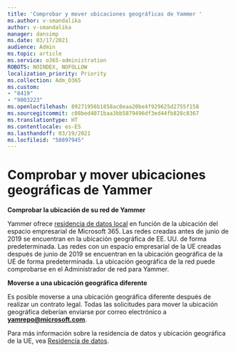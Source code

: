 ```yaml
---
title: 'Comprobar y mover ubicaciones geográficas de Yammer '
ms.author: v-smandalika
author: v-smandalika
manager: dansimp
ms.date: 03/17/2021
audience: Admin
ms.topic: article
ms.service: o365-administration
ROBOTS: NOINDEX, NOFOLLOW
localization_priority: Priority
ms.collection: Adm_O365
ms.custom:
- "8419"
- "9003223"
ms.openlocfilehash: 89271956b1858ac0eaa20be4f929625d2755f158
ms.sourcegitcommit: c08bed4071baa3bb5879496df3ed44fb828c8367
ms.translationtype: HT
ms.contentlocale: es-ES
ms.lasthandoff: 03/19/2021
ms.locfileid: "50897945"
---
```

# <a name="checking-and-moving-yammer-geo"></a>Comprobar y mover ubicaciones geográficas de Yammer 

**Comprobar la ubicación de su red de Yammer**

Yammer ofrece [residencia de datos local](https://docs.microsoft.com/yammer/manage-security-and-compliance/data-residency) en función de la ubicación del espacio empresarial de Microsoft 365. Las redes creadas antes de junio de 2019 se encuentran en la ubicación geográfica de EE. UU. de forma predeterminada. Las redes con un espacio empresarial de la UE creadas después de junio de 2019 se encuentran en la ubicación geográfica de la UE de forma predeterminada. La ubicación geográfica de la red puede comprobarse en el Administrador de red para Yammer.

**Moverse a una ubicación geográfica diferente**

Es posible moverse a una ubicación geográfica diferente después de realizar un contrato legal. Todas las solicitudes para mover la ubicación geográfica deberían enviarse por correo electrónico a **yamrepo@microsoft.com**.

Para más información sobre la residencia de datos y ubicación geográfica de la UE, vea [Residencia de datos](https://docs.microsoft.com/yammer/manage-security-and-compliance/data-residency).
